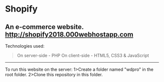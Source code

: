 # Shopify
An e-commerce website.
http://shopify2018.000webhostapp.com
----------------------
Technologies used:
>On server-side - PHP
>On client-side - HTML5, CSS3 & JavaScript
----------------------
To run this website on the server:
1>Create a folder named "wdpro" in the root folder.
2>Clone this repository in this folder.
